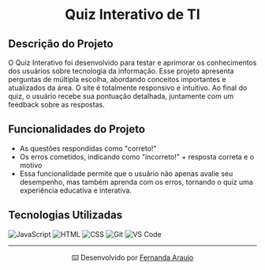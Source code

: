 <h1 align="center">Quiz Interativo de TI</h1>

## Descrição do Projeto
O Quiz Interativo foi desenvolvido para testar e aprimorar os conhecimentos dos usuários sobre tecnologia da informação. Esse projeto apresenta perguntas de múltipla escolha, abordando conceitos importantes e atualizados da área. O site é totalmente responsivo e intuitivo. Ao final do quiz, o usuário recebe sua pontuação detalhada, juntamente com um feedback sobre as respostas.

## Funcionalidades do Projeto
- As questões respondidas como "correto!"
- Os erros cometidos, indicando como "incorreto!" + resposta correta e o motivo
- Essa funcionalidade permite que o usuário não apenas avalie seu desempenho, mas também aprenda com os erros, tornando o quiz uma experiência educativa e interativa.

## Tecnologias Utilizadas

![JavaScript](https://img.shields.io/badge/JavaScript-0000FF?style=for-the-badge&logo=javascript&logoColor=FF00FF)
![HTML](https://img.shields.io/badge/HTML-0000FF?style=for-the-badge&logo=html5&logoColor=FF00FF)
![CSS](https://img.shields.io/badge/CSS-0000FF?style=for-the-badge&logo=css3&logoColor=FF00FF)
![Git](https://img.shields.io/badge/Git-0000FF?style=for-the-badge&logo=git&logoColor=FF00FF)
![VS Code](https://img.shields.io/badge/VS_Code-0000FF?style=for-the-badge&logo=visualstudiocode&logoColor=FF00FF)

---

<p align="center">
  ⌨️ Desenvolvido por <a href="https://github.com/AraujoTech1" target="_blank">Fernanda Araujo</a> 
</p>
